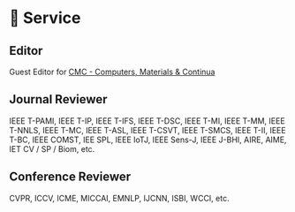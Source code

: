 # 💼 Service 
## Editor
Guest Editor for [CMC - Computers, Materials & Continua](https://www.techscience.com/cmc/special_detail/image_enhancement)

## Journal Reviewer
IEEE T-PAMI, IEEE T-IP, IEEE T-IFS, IEEE T-DSC, IEEE T-MI, IEEE T-MM, IEEE T-NNLS, IEEE T-MC, IEEE T-ASL, IEEE T-CSVT, IEEE T-SMCS, IEEE T-II, IEEE T-BC, IEEE COMST, IEE SPL, IEEE IoTJ, IEEE Sens-J, IEEE J-BHI, AIRE, AIME, IET CV / SP / Biom, etc.

## Conference Reviewer
CVPR, ICCV, ICME, MICCAI, EMNLP, IJCNN, ISBI, WCCI, etc.